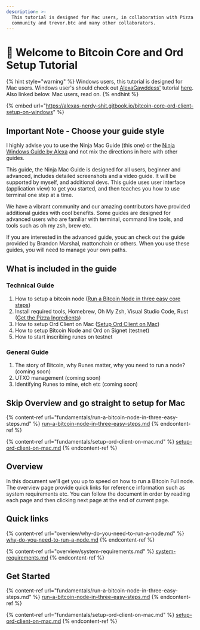 ```yaml
---
description: >-
  This tutorial is designed for Mac users, in collaboration with Pizza Ninja
  community and trevor.btc and many other collaborators.
---
```


# 👋 Welcome to Bitcoin Core and Ord Setup Tutorial

{% hint style="warning" %}
Windows users, this tutorial is designed for Mac users. Windows user's should check out [AlexaGawddess'](https://twitter.com/AlexaGawddess) tutorial [here](https://alexas-nerdy-shit.gitbook.io/bitcoin-core-ord-client-setup-on-windows). Also linked below. Mac users, read on.&#x20;
{% endhint %}

{% embed url="https://alexas-nerdy-shit.gitbook.io/bitcoin-core-ord-client-setup-on-windows" %}

## Important Note - Choose your guide style

I highly advise you to use the Ninja Mac Guide (this one) or the [Ninja Windows Guide by Alexa](https://guide.ordinalshelp.com/bitcoin-core-ord-client-setup-on-windows) and not mix the directions in here with other guides.&#x20;

This guide, the Ninja Mac Guide is designed for all users, beginner and advanced, includes detailed screenshots and a video guide. It will be supported by myself, and additional devs. This guide uses user interface (application view) to get you started, and then teaches you how to use terminal one step at a time.&#x20;

We have a vibrant community and our amazing contributors have provided additional guides with cool benefits. Some guides are designed for advanced users who are familiar with terminal, command line tools, and tools such as oh my zsh, brew etc.&#x20;

If you are interested in the advanced guide, youc an check out the guide provided by Brandon Marshal, mattonchain or others. When you use these guides, you will need to manage your own paths.&#x20;

## What is included in the guide

### Technical Guide

1. How to setup a bitcoin node ([Run a Bitcoin Node in three easy core steps](fundamentals/run-a-bitcoin-node-in-three-easy-steps.md))
2. Install required tools, Homebrew, Oh My Zsh, Visual Studio Code, Rust ([Get the Pizza Ingredients](fundamentals/install-required-tools-homebrew-oh-my-zsh-visual-studio-rust.md))
3. How to setup Ord Client on Mac ([Setup Ord Client on Mac](fundamentals/setup-ord-client-on-mac.md))
4. How to setup Bitcoin Node and Ord on Signet (testnet)
5. How to start inscribing runes on testnet

### General Guide

1. The story of Bitcoin, why Runes matter, why you need to run a node? (coming soon)
2. UTXO management (coming soon)
3. Identifying Runes to mine, etch etc (coming soon)



## Skip Overview and go straight to setup for Mac

{% content-ref url="fundamentals/run-a-bitcoin-node-in-three-easy-steps.md" %}
[run-a-bitcoin-node-in-three-easy-steps.md](fundamentals/run-a-bitcoin-node-in-three-easy-steps.md)
{% endcontent-ref %}

{% content-ref url="fundamentals/setup-ord-client-on-mac.md" %}
[setup-ord-client-on-mac.md](fundamentals/setup-ord-client-on-mac.md)
{% endcontent-ref %}

## Overview

In this document we'll get you up to speed on how to run a Bitcoin Full node. The overview page provide quick links for reference information such as system requirements etc. You can follow the document in order by reading each page and then clicking next page at the end of current page.&#x20;

## Quick links

{% content-ref url="overview/why-do-you-need-to-run-a-node.md" %}
[why-do-you-need-to-run-a-node.md](overview/why-do-you-need-to-run-a-node.md)
{% endcontent-ref %}

{% content-ref url="overview/system-requirements.md" %}
[system-requirements.md](overview/system-requirements.md)
{% endcontent-ref %}

## Get Started

{% content-ref url="fundamentals/run-a-bitcoin-node-in-three-easy-steps.md" %}
[run-a-bitcoin-node-in-three-easy-steps.md](fundamentals/run-a-bitcoin-node-in-three-easy-steps.md)
{% endcontent-ref %}

{% content-ref url="fundamentals/setup-ord-client-on-mac.md" %}
[setup-ord-client-on-mac.md](fundamentals/setup-ord-client-on-mac.md)
{% endcontent-ref %}
